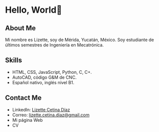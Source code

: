 # Hello, World👋

 ## About Me 
 Mi nombre es Lizette, soy de Mérida, Yucatán, México.
 Soy estudiante de últimos semestres de Ingeniería en Mecatrónica. 
 ## Skills
- HTML, CSS, JavaScript, Python, C, C+.
- AutoCAD, código G&M de CNC.
- Español nativo, inglés nivel B1.
 ## Contact Me
 - LinkedIn: [Lizette Cetina Díaz](https://www.linkedin.com/in/lizette-cetina-d%C3%ADaz-a2285b310/)
 - Correo: lizette.cetina.diaz@gmail.com
 - Mi página Web
 - CV

